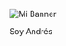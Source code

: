 ![Mi Banner](https://user-images.githubusercontent.com/74038190/212749447-bfb7e725-6987-49d9-ae85-2015e3e7cc41.gif)

Soy Andrés
